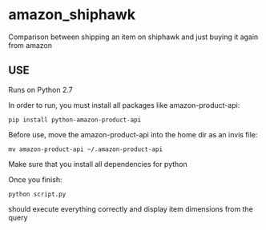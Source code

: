 # amazon_shiphawk
Comparison between shipping an item on shiphawk and just buying it again from amazon

## USE

Runs on Python 2.7

In order to run, you must install all packages like amazon-product-api:
```
pip install python-amazon-product-api
```

Before use, move the amazon-product-api into the home dir as an invis file:
```
mv amazon-product-api ~/.amazon-product-api
```

Make sure that you install all dependencies for python

Once you finish:
```
python script.py
```

should execute everything correctly and display item dimensions from the query
